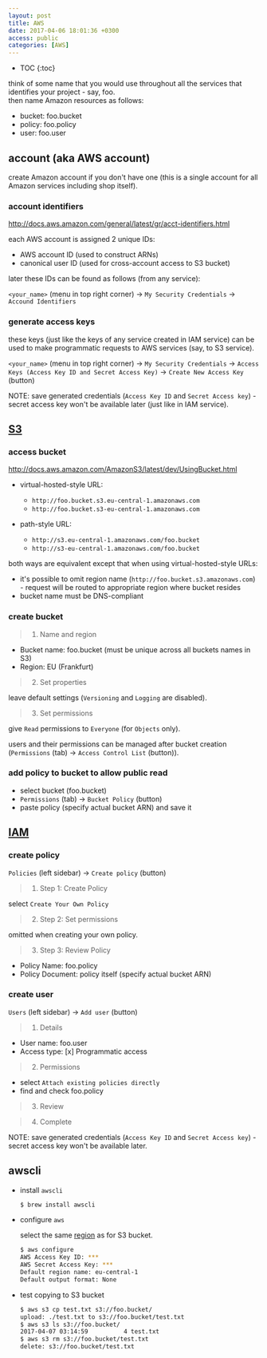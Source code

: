 ```yaml
---
layout: post
title: AWS
date: 2017-04-06 18:01:36 +0300
access: public
categories: [AWS]
---
```


<!-- more -->

* TOC
{:toc}

think of some name that you would use throughout all the services that
identifies your project - say, foo.<br>
then name Amazon resources as follows:

- bucket: foo.bucket
- policy: foo.policy
- user: foo.user

## account (aka AWS account)

create Amazon account if you don't have one
(this is a single account for all Amazon services including shop itself).

### account identifiers

<http://docs.aws.amazon.com/general/latest/gr/acct-identifiers.html>

each AWS account is assigned 2 unique IDs:

- AWS account ID (used to construct ARNs)
- canonical user ID (used for cross-account access to S3 bucket)

later these IDs can be found as follows (from any service):

`<your_name>` (menu in top right corner) ->
  `My Security Credentials` -> `Accound Identifiers`

### generate access keys

these keys (just like the keys of any service created in IAM service) can be
used to make programmatic requests to AWS services (say, to S3 service).

`<your_name>` (menu in top right corner) ->
  `My Security Credentials` ->
  `Access Keys (Access Key ID and Secret Access Key)` ->
  `Create New Access Key` (button)

NOTE: save generated credentials (`Access Key ID` and `Secret Access key`) -
      secret access key won't be available later (just like in IAM service).

## [S3](https://console.aws.amazon.com/s3/home?region=us-west-2)

### access bucket

<http://docs.aws.amazon.com/AmazonS3/latest/dev/UsingBucket.html>

- virtual-hosted-style URL:

  - `http://foo.bucket.s3.eu-central-1.amazonaws.com`
  - `http://foo.bucket.s3-eu-central-1.amazonaws.com`

- path-style URL:

  - `http://s3.eu-central-1.amazonaws.com/foo.bucket`
  - `http://s3-eu-central-1.amazonaws.com/foo.bucket`

both ways are equivalent except that when using virtual-hosted-style URLs:

- it's possible to omit region name (`http://foo.bucket.s3.amazonaws.com`) -
  request will be routed to appropriate region where bucket resides
- bucket name must be DNS-compliant

### create bucket

> 1) Name and region

- Bucket name: foo.bucket (must be unique across all buckets names in S3)
- Region: EU (Frankfurt)

> 2) Set properties

leave default settings (`Versioning` and `Logging` are disabled).

> 3) Set permissions

give `Read` permissions to `Everyone` (for `Objects` only).

users and their permissions can be managed after bucket creation
(`Permissions` (tab) -> `Access Control List` (button)).

### add policy to bucket to allow public read

- select bucket (foo.bucket)
- `Permissions` (tab) -> `Bucket Policy` (button)
- paste policy (specify actual bucket ARN) and save it

## [IAM](https://console.aws.amazon.com/iam/home?region=us-west-2)

### create policy

`Policies` (left sidebar) -> `Create policy` (button)

> 1) Step 1: Create Policy

select `Create Your Own Policy`

> 2) Step 2: Set permissions

omitted when creating your own policy.

> 3) Step 3: Review Policy

- Policy Name: foo.policy
- Policy Document: policy itself (specify actual bucket ARN)

### create user

`Users` (left sidebar) -> `Add user` (button)

> 1) Details

- User name: foo.user
- Access type: [x] Programmatic access

> 2) Permissions

- select `Attach existing policies directly`
- find and check foo.policy

> 3) Review

> 4) Complete

NOTE: save generated credentials (`Access Key ID` and `Secret Access key`) -
      secret access key won't be available later.

## awscli

- install `awscli`

  ```sh
  $ brew install awscli
  ```

- configure `aws`

  select the same [region](http://docs.aws.amazon.com/general/latest/gr/rande.html)
  as for S3 bucket.

  ```sh
  $ aws configure
  AWS Access Key ID: ***
  AWS Secret Access Key: ***
  Default region name: eu-central-1
  Default output format: None
  ```

- test copying to S3 bucket

  ```sh
  $ aws s3 cp test.txt s3://foo.bucket/
  upload: ./test.txt to s3://foo.bucket/test.txt
  $ aws s3 ls s3://foo.bucket/
  2017-04-07 03:14:59          4 test.txt
  $ aws s3 rm s3://foo.bucket/test.txt
  delete: s3://foo.bucket/test.txt
  ```

